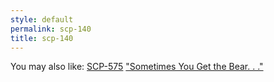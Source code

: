 ```yaml
---
style: default
permalink: scp-140
title: scp-140
---
```

You may also like:
[SCP-575](http://scp-wiki.net/scp-575)
["Sometimes You Get the Bear. . ."](http://scp-wiki.net/gdp2-sometimes-you-get-the-bear)